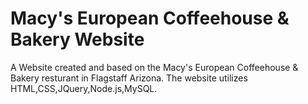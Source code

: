 # Macy's European Coffeehouse & Bakery Website

A Website created and based on the Macy's European Coffeehouse & Bakery resturant in Flagstaff Arizona. The website utilizes HTML,CSS,JQuery,Node.js,MySQL.

